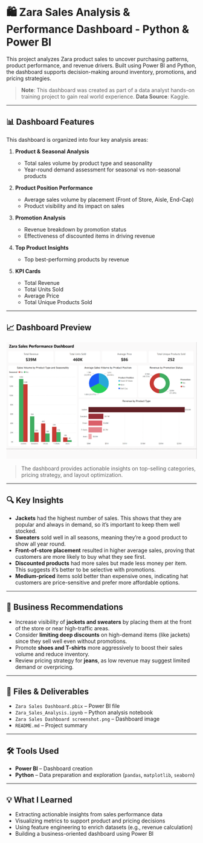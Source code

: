 # 🛍 Zara Sales Analysis & Performance Dashboard - Python & Power BI

This project analyzes Zara product sales to uncover purchasing patterns, product performance, and revenue drivers. Built using Power BI and Python, the dashboard supports decision-making around inventory, promotions, and pricing strategies.

> **Note**: This dashboard was created as part of a data analyst hands-on training project to gain real world experience.
> **Data Source**: Kaggle. 
---

## 📊 Dashboard Features

This dashboard is organized into four key analysis areas:

1. **Product & Seasonal Analysis**
   - Total sales volume by product type and seasonality
   - Year-round demand assessment for seasonal vs non-seasonal products

2. **Product Position Performance**
   - Average sales volume by placement (Front of Store, Aisle, End-Cap)
   - Product visibility and its impact on sales

3. **Promotion Analysis**
   - Revenue breakdown by promotion status
   - Effectiveness of discounted items in driving revenue

4. **Top Product Insights**
   - Top best-performing products by revenue

5. **KPI Cards**
   - Total Revenue  
   - Total Units Sold  
   - Average Price  
   - Total Unique Products Sold

---

## 📈 Dashboard Preview

![Zara Dashboard](Zara%20Sales%20Dashboard%20screenshot.png)

> The dashboard provides actionable insights on top-selling categories, pricing strategy, and layout optimization.

---

## 🔍 Key Insights

- **Jackets** had the highest number of sales. This shows that they are popular and always in demand, so it’s important to keep them well stocked.
- **Sweaters** sold well in all seasons, meaning they’re a good product to show all year round.
- **Front-of-store placement** resulted in higher average sales, proving that customers are more likely to buy what they see first.  
- **Discounted products** had more sales but made less money per item. This suggests it’s better to be selective with promotions.  
- **Medium-priced** items sold better than expensive ones, indicating hat customers are price-sensitive and prefer more affordable options.

---
## 📌 Business Recommendations

- Increase visibility of **jackets and sweaters** by placing them at the front of the store or near high-traffic areas.
- Consider **limiting deep discounts** on high-demand items (like jackets) since they sell well even without promotions.
- Promote **shoes and T-shirts** more aggressively to boost their sales volume and reduce inventory.
- Review pricing strategy for **jeans**, as low revenue may suggest limited demand or overpricing.

---

## 📎 Files & Deliverables

- `Zara Sales Dashboard.pbix` – Power BI file  
- `Zara_Sales_Analysis.ipynb` – Python analysis notebook  
- `Zara Sales Dashboard screenshot.png` – Dashboard image  
- `README.md` – Project summary   

---

## 🛠 Tools Used

- **Power BI** – Dashboard creation  
- **Python** – Data preparation and exploration (`pandas`, `matplotlib`, `seaborn`)  

---

## 💡 What I Learned

- Extracting actionable insights from sales performance data  
- Visualizing metrics to support product and pricing decisions  
- Using feature engineering to enrich datasets (e.g., revenue calculation)  
- Building a business-oriented dashboard using Power BI





